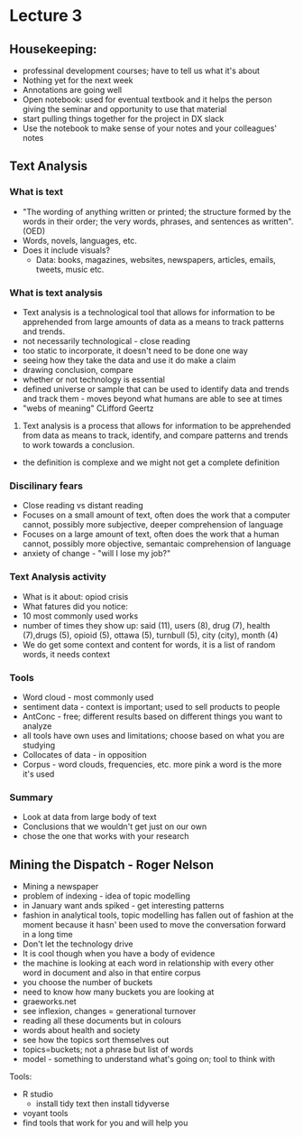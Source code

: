 # Lecture 3

## Housekeeping:
* professinal development courses; have to tell us what it's about
* Nothing yet for the next week
* Annotations are going well 
* Open notebook: used for eventual textbook and it helps the person giving the seminar and opportunity to use that material
* start pulling things together for the project in DX slack
* Use the notebook to make sense of your notes and your colleagues' notes

## Text Analysis
### What is text
* "The wording of anything written or printed; the structure formed by the words in their order; the very words, phrases, and sentences as written". (OED)
* Words, novels, languages, etc. 
* Does it include visuals? 
  * Data: books, magazines, websites, newspapers, articles, emails, tweets, music etc.  

### What is text analysis
* Text analysis is a technological tool that allows for information to be apprehended from large amounts  of data as a means to track patterns and trends. 
* not necessarily technological - close reading
* too static to incorporate, it doesn't need to be done one way
* seeing how they take the data and use it do make a claim
* drawing conclusion, compare
* whether or not technology is essential 
* defined universe or sample that can be used to identify data and trends and track them - moves beyond what humans are able to see at times
* "webs of meaning" CLifford Geertz

1. Text analysis is a process that allows for information to be apprehended from data as means to track, identify, and compare patterns and trends to work towards a conclusion. 

* the definition is complexe and we might not get a complete definition 

### Discilinary fears
* Close reading vs distant reading
* Focuses on a small amount of text, often does the work that a computer cannot, possibly more subjective, deeper comprehension of language
* Focuses on a large amount of text, often does the work that a human cannot, possibly more objective, semantaic comprehension of language
* anxiety of change - "will I lose my job?"

### Text Analysis activity
* What is it about: opiod crisis 
* What fatures did you notice: 
* 10 most commonly used works 
* number of times they show up: said (11), users (8), drug (7), health (7),drugs (5), opioid (5), ottawa (5), turnbull (5), city (city), month (4) 
* We do get some context and content for words, it is a list of random words, it needs context

### Tools 
* Word cloud - most commonly used
* sentiment data - context is important; used to sell products to people
* AntConc - free; different results based on different things you want to analyze
* all tools have own uses and limitations; choose based on what you are studying
* Collocates of data - in opposition
* Corpus - word clouds, frequencies, etc. more pink a word is the more it's used

### Summary
* Look at data from large body of text 
* Conclusions that we wouldn't get just  on our own
* chose the one that works with your research

## Mining the Dispatch - Roger Nelson 
* Mining a newspaper
* problem of indexing - idea of topic modelling 
* in January want ands spiked - get interesting patterns 
* fashion in analytical tools, topic modelling has fallen out of fashion at the moment because it hasn' been used to move the conversation forward in a long time
* Don't let the technology drive 
* It is cool though when you have a body of evidence 
* the machine is looking at each word in relationship with every other word in document and also in that entire corpus
* you choose the number of buckets
* need to know how many buckets you are looking at
* graeworks.net
* see inflexion, changes = generational turnover
* reading all these documents but in colours
* words about health and society 
* see how the topics sort themselves out
* topics=buckets; not a phrase but list of words
* model - something to understand what's going on; tool to think with 

Tools:
* R studio 
  * install tidy text then install tidyverse
* voyant tools
* find tools that work for you and will help you

